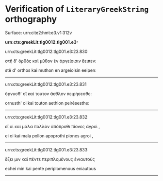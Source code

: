 # Verification of `LiteraryGreekString` orthography

Surface: urn:cite2:hmt:e3.v1:312v

**urn:cts:greekLit:tlg0012.tlg001.e3:**

urn:cts:greekLit:tlg0012.tlg001.e3:23.830

στῆ δ' ὀρθὸς καὶ μῦθον ἐν ἀργείοισιν ἔειπεν:

stê d' orthos kai muthon en argeioisin eeipen:



---


urn:cts:greekLit:tlg0012.tlg001.e3:23.831

ὄρνυσθ' οἲ καὶ τούτον ἄεθλον πειρήσεσθε:

ornusth' oi kai touton aethlon peirêsesthe:



---


urn:cts:greekLit:tlg0012.tlg001.e3:23.832

εἴ οἱ καὶ μάλα πολλὸν ἀπόπροθι πίονες ἀγροὶ ,

ei oi kai mala pollon apoprothi piones agroi ,



---


urn:cts:greekLit:tlg0012.tlg001.e3:23.833

ἔξει μιν καὶ πέντε περιπλομένους ἐνιαυτοὺς

echei min kai pente periplomenous eniautous



---

